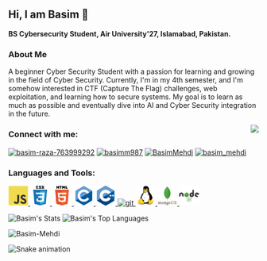 ## Hi, I am Basim 👋
**BS Cybersecurity Student, Air University'27, Islamabad, Pakistan.**

<h3>About Me</h3>

<p>A beginner Cyber Security Student with a passion for learning and growing in the field of Cyber Security. Currently, I'm in my 4th semester, and I'm somehow interested in CTF (Capture The Flag) challenges, web exploitation, and learning how to secure systems. My goal is to learn as much as possible and eventually dive into AI and Cyber Security integration in the future.</p>
<img align="right" height="150" src="https://media2.giphy.com/media/v1.Y2lkPTc5MGI3NjExeDA2aGJ5bm1nZzFyNDRjbjY0dmxjanZ1MzN1bWpjdG9zdnppNDZhNCZlcD12MV9pbnRlcm5hbF9naWZfYnlfaWQmY3Q9Zw/A1SxC5HRrD3MY/giphy.gif"  />
<h3 align="left">Connect with me:</h3>
<p align="left">
<a href="https://pk.linkedin.com/in/basim-raza-763999292" target="blank"><img align="center" src="https://raw.githubusercontent.com/rahuldkjain/github-profile-readme-generator/master/src/images/icons/Social/linked-in-alt.svg" alt="basim-raza-763999292" height="30" width="40" /></a>
<a href="https://www.instagram.com/basimm987/" target="blank"><img align="center" src="https://raw.githubusercontent.com/rahuldkjain/github-profile-readme-generator/master/src/images/icons/Social/instagram.svg" alt="basimm987" height="30" width="40" /></a>
<a href="https://leetcode.com/u/BasimMehdi/" target="blank"><img align="center" src="https://raw.githubusercontent.com/rahuldkjain/github-profile-readme-generator/master/src/images/icons/Social/leet-code.svg" alt="BasimMehdi" height="30" width="40" /></a>
<a href="https://discord.com/users/795250129422254081" target="blank"><img align="center" src="https://raw.githubusercontent.com/rahuldkjain/github-profile-readme-generator/master/src/images/icons/Social/discord.svg" alt="basim_mehdi" height="30" width="40" /></a>
</p>

<h3 align="left">Languages and Tools:</h3>
<p align="left"><a href="https://developer.mozilla.org/en-US/docs/Web/JavaScript" target="_blank" rel="noreferrer"> <img src="https://raw.githubusercontent.com/devicons/devicon/master/icons/javascript/javascript-original.svg" alt="javascript" width="40" height="40"/> </a> <a href="https://www.w3schools.com/css/" target="_blank" rel="noreferrer"> <img src="https://raw.githubusercontent.com/devicons/devicon/master/icons/css3/css3-original-wordmark.svg" alt="css3" width="40" height="40"/> </a>  <a href="https://www.w3.org/html/" target="_blank" rel="noreferrer"> <img src="https://raw.githubusercontent.com/devicons/devicon/master/icons/html5/html5-original-wordmark.svg" alt="html5" width="40" height="40"/> </a> <a href="https://www.cprogramming.com/" target="_blank" rel="noreferrer"> <img src="https://raw.githubusercontent.com/devicons/devicon/master/icons/c/c-original.svg" alt="c" width="40" height="40"/> </a> <a href="https://www.w3schools.com/cpp/" target="_blank" rel="noreferrer"> <img src="https://raw.githubusercontent.com/devicons/devicon/master/icons/cplusplus/cplusplus-original.svg" alt="cplusplus" width="40" height="40"/> </a> <a href="https://git-scm.com/" target="_blank" rel="noreferrer"> <img src="https://www.vectorlogo.zone/logos/git-scm/git-scm-icon.svg" alt="git" width="40" height="40"/> </a>  <a href="https://www.linux.org/" target="_blank" rel="noreferrer"> <img src="https://raw.githubusercontent.com/devicons/devicon/master/icons/linux/linux-original.svg" alt="linux" width="40" height="40"/> </a> <a href="https://www.mongodb.com/" target="_blank" rel="noreferrer"> <img src="https://raw.githubusercontent.com/devicons/devicon/master/icons/mongodb/mongodb-original-wordmark.svg" alt="mongodb" width="40" height="40"/> </a> <a href="https://nodejs.org" target="_blank" rel="noreferrer"> <img src="https://raw.githubusercontent.com/devicons/devicon/master/icons/nodejs/nodejs-original-wordmark.svg" alt="nodejs" width="40" height="40"/> </a> </p>



![Basim's Stats](https://github-readme-stats-nine-amber-49.vercel.app/api?username=Basim-Mehdi&theme=blue-green&show_icons=true&hide_border=true&count_private=true)
![Basim's Top Languages](https://github-readme-stats-nine-amber-49.vercel.app/api/top-langs/?username=Basim-Mehdi&theme=blue-green&show_icons=true&hide_border=true&layout=compact)

<p align="left"> <img src="https://komarev.com/ghpvc/?username=Basim-Mehdi&label=Profile%20views&color=0e75b6&style=flat" alt="Basim-Mehdi" /> </p>


<img src="https://raw.githubusercontent.com/maurodesouza/maurodesouza/output/snake.svg" alt="Snake animation" />


